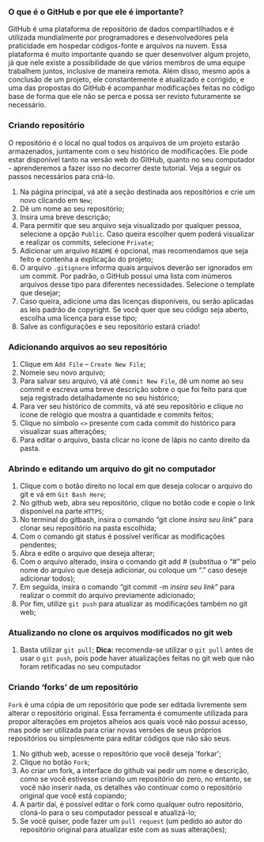 ### O que é o GitHub e por que ele é importante?

  GitHub é uma plataforma de repositório de dados compartilhados e é utilizada mundialmente por programadores e desenvolvedores pela praticidade em hospedar códigos-fonte e arquivos na nuvem. Essa plataforma é muito importante quando se quer desenvolver algum projeto, já que nele existe a possibilidade de que vários membros de uma equipe trabalhem juntos, inclusive de maneira remota. Além disso, mesmo após a conclusão de um projeto, ele constantemente é atualizado e corrigido, e uma das propostas do GitHub é acompanhar modificações feitas no código base de forma que ele não se perca e possa ser revisto futuramente se necessário.
  
### Criando repositório

  O repositório é o local no qual todos os arquivos de um projeto estarão armazenados, juntamente com o seu histórico de modificações. Ele pode estar disponível tanto na versão web do GitHub, quanto no seu computador - aprenderemos a fazer isso no decorrer deste tutorial. Veja a seguir os passos necessários para criá-lo.

1.	Na página principal, vá até a seção destinada aos repositórios e crie um novo clicando em `New`;
2.	Dê um nome ao seu repositório;
3.	Insira uma breve descrição;
4.	Para permitir que seu arquivo seja visualizado por qualquer pessoa, selecione a opção `Public`. Caso queira escolher quem poderá visualizar e realizar os commits, selecione `Private`;
5.	Adicionar um arquivo `README` é opcional, mas recomendamos que seja feito e contenha a explicação do projeto;
6.	O arquivo `.gitignore` informa quais arquivos deverão ser ignorados em um commit. Por padrão, o GitHub possui uma lista com inúmeros arquivos desse tipo para diferentes necessidades. Selecione o template que desejar;
7.	Caso queira, adicione uma das licenças disponíveis, ou serão aplicadas as leis padrão de copyright. Se você quer que seu código seja aberto, escolha uma licença para esse tipo;
8.	Salve as configurações e seu repositório estará criado!

### Adicionando arquivos ao seu repositório

1.	Clique em `Add File` – `Create New File`;
2.	Nomeie seu novo arquivo;
3.	Para salvar seu arquivo, vá até `Commit New File`, dê um nome ao seu commit e escreva uma breve descrição sobre o que foi feito para que seja registrado detalhadamente no seu histórico;
4.	Para ver seu histórico de commits, vá até seu repositório e clique no ícone de relógio que mostra a quantidade e commits feitos;
5.	Clique no símbolo `<>` presente com cada commit do histórico para visualizar suas alterações;
6.	Para editar o arquivo, basta clicar no ícone de lápis no canto direito da pasta.

### Abrindo e editando um arquivo do git no computador

1.	Clique com o botão direito no local em que deseja colocar o arquivo do git e vá em `Git Bash Here`;
2.	No github web, abra seu repositório, clique no botão code e copie o link disponível na parte `HTTPS`;
3.	No terminal do gitbash, insira o comando “git clone *insira seu link*” para clonar seu repositório na pasta escolhida;
4.	Com o comando git status é possível verificar as modificações pendentes;
5.	Abra e edite o arquivo que deseja alterar;
6.	Com o arquivo alterado, insira o comando git add # (substitua o “#” pelo nome do arquivo que deseja adicionar, ou coloque um “.” caso deseje adicionar todos);
7.	Em seguida, insira o comando “git commit -m *insira seu link*” para realizar o commit do arquivo previamente adicionado;
8.	Por fim, utilize `git push` para atualizar as modificações também no git web;

### Atualizando no clone os arquivos modificados no git web

1.	Basta utilizar `git pull`;
**Dica:** recomenda-se utilizar o `git pull` antes de usar o `git push`, pois pode haver atualizações feitas no git web que não foram retificadas no seu computador

### Criando ‘forks’ de um repositório

  `Fork` é uma cópia de um repositório que pode ser editada livremente sem alterar o repositório original. Essa ferramenta é comumente utilizada para propor alterações em projetos alheios aos quais você não possui acesso, mas pode ser utilizada para criar novas versões de seus próprios repositórios ou simplesmente para editar códigos que não são seus.  

1.	No github web, acesse o repositório que você deseja 'forkar';
2.	Clique no botão `Fork`;
3.	Ao criar um fork, a interface do github vai pedir um nome e descrição, como se você estivesse criando um repositório do zero, no entanto, se você não inserir nada, os detalhes vão continuar como o repositório original que você está copiando;
4.	A partir daí, é possível editar o fork como qualquer outro repositório, cloná-lo para o seu computador pessoal e atualizá-lo;
5.	Se você quiser, pode fazer um `pull request` (um pedido ao autor do repositório original para atualizar este com as suas alterações);
